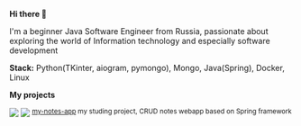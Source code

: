 **Hi there 👋**

I'm a beginner Java Software Engineer from Russia, passionate about exploring the world of Information technology and especially software development

**Stack:** Python(TKinter, aiogram, pymongo), Mongo, Java(Spring), Docker, Linux

**My projects**

<img src="https://img.shields.io/badge/Java-orange"> <img src="https://img.shields.io/badge/Spring-white?logo=spring"> <sup> [my-notes-app](https://github.com/notakeith/my-notes-app)  my studing project, CRUD notes webapp based on Spring framework </sup>
